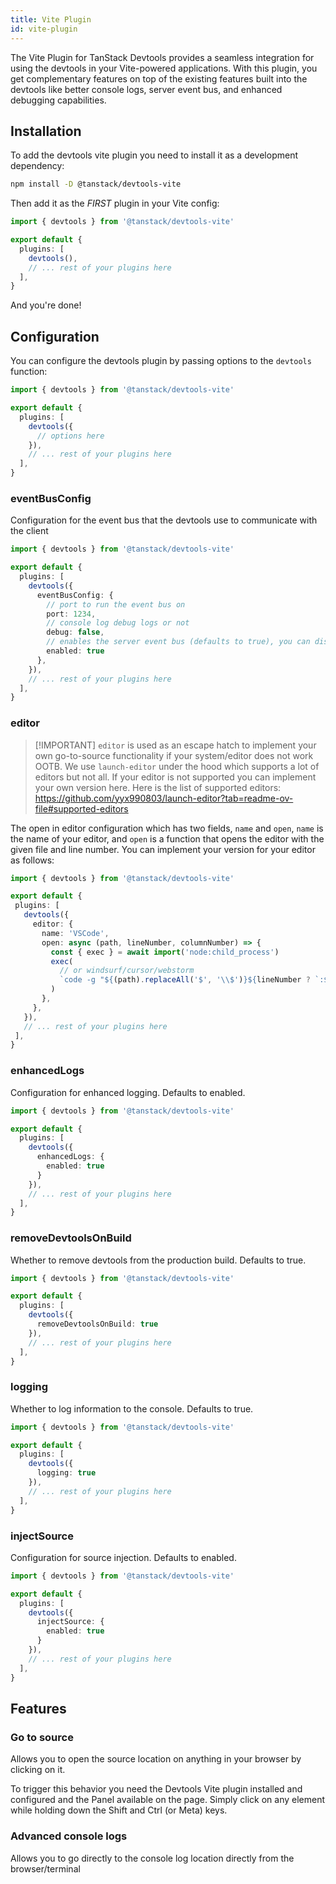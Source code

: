 ```yaml
---
title: Vite Plugin
id: vite-plugin
---
```


The Vite Plugin for TanStack Devtools provides a seamless integration for using the devtools in your Vite-powered applications. With this plugin, you get complementary features on top of the
existing features built into the devtools like better console logs, server event bus, and enhanced debugging capabilities.

## Installation

To add the devtools vite plugin you need to install it as a development dependency:

```sh
npm install -D @tanstack/devtools-vite
```

Then add it as the *FIRST* plugin in your Vite config:

```ts
import { devtools } from '@tanstack/devtools-vite'

export default {
  plugins: [
    devtools(),
    // ... rest of your plugins here
  ],
}
```

And you're done!

## Configuration

You can configure the devtools plugin by passing options to the `devtools` function:

```ts
import { devtools } from '@tanstack/devtools-vite'

export default {
  plugins: [
    devtools({
      // options here
    }),
    // ... rest of your plugins here
  ],
}
```

### eventBusConfig

  Configuration for the event bus that the devtools use to communicate with the client

```ts
import { devtools } from '@tanstack/devtools-vite'

export default {
  plugins: [
    devtools({
      eventBusConfig: {
        // port to run the event bus on
        port: 1234,
        // console log debug logs or not
        debug: false,
        // enables the server event bus (defaults to true), you can disable it if you're running devtools in something like storybook or vitest
        enabled: true
      },
    }),
    // ... rest of your plugins here
  ],
}

```

### editor

> [!IMPORTANT] `editor` is used as an escape hatch to implement your own go-to-source functionality if your system/editor does not work OOTB. We use `launch-editor` under the hood which supports a lot of editors but not all. If your editor is not supported you can implement your own version here. Here is the list of supported editors: https://github.com/yyx990803/launch-editor?tab=readme-ov-file#supported-editors

The open in editor configuration which has two fields, `name` and `open`,
`name` is the name of your editor, and `open` is a function that opens the editor with the given file and line number. You can implement your version for your editor as follows:

 ```ts
import { devtools } from '@tanstack/devtools-vite'

export default {
  plugins: [
    devtools({
      editor: {
        name: 'VSCode',
        open: async (path, lineNumber, columnNumber) => {
          const { exec } = await import('node:child_process')
          exec(
            // or windsurf/cursor/webstorm
            `code -g "${(path).replaceAll('$', '\\$')}${lineNumber ? `:${lineNumber}` : ''}${columnNumber ? `:${columnNumber}` : ''}"`,
          )
        },
      },
    }),
    // ... rest of your plugins here
  ],
}

```

### enhancedLogs

  Configuration for enhanced logging. Defaults to enabled.

```ts
import { devtools } from '@tanstack/devtools-vite'

export default {
  plugins: [
    devtools({
      enhancedLogs: {
        enabled: true
      }
    }),
    // ... rest of your plugins here
  ],
}
```

### removeDevtoolsOnBuild

Whether to remove devtools from the production build. Defaults to true.

```ts
import { devtools } from '@tanstack/devtools-vite'

export default {
  plugins: [
    devtools({
      removeDevtoolsOnBuild: true
    }),
    // ... rest of your plugins here
  ],
}
```

### logging
  Whether to log information to the console. Defaults to true.

```ts
import { devtools } from '@tanstack/devtools-vite'

export default {
  plugins: [
    devtools({
      logging: true
    }),
    // ... rest of your plugins here
  ],
}
```

### injectSource

Configuration for source injection. Defaults to enabled.


```ts
import { devtools } from '@tanstack/devtools-vite'

export default {
  plugins: [
    devtools({
      injectSource: {
        enabled: true
      }
    }),
    // ... rest of your plugins here
  ],
}
```

## Features

### Go to source

Allows you to open the source location on anything in your browser by clicking on it.

To trigger this behavior you need the Devtools Vite plugin installed and configured and
the Panel available on the page. Simply click on any element while holding down the Shift and Ctrl (or Meta) keys.

### Advanced console logs

Allows you to go directly to the console log location directly from the browser/terminal
